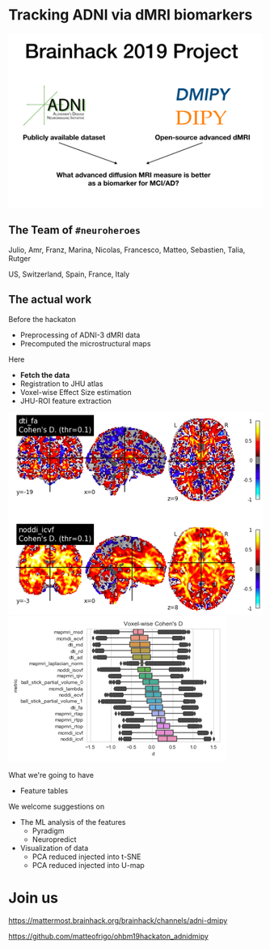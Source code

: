 Tracking ADNI via dMRI biomarkers
=================================
![](img/theplan.png)

The Team of `#neuroheroes`
--------------------------
Julio, Amr, Franz, Marina, Nicolas, Francesco, Matteo, Sebastien, Talia, Rutger

US, Switzerland, Spain, France, Italy

The actual work
---------------
Before the hackaton
* Preprocessing of ADNI-3 dMRI data
* Precomputed the microstructural maps

Here
* **Fetch the data**
* Registration to JHU atlas
* Voxel-wise Effect Size estimation
* JHU-ROI feature extraction

![](img/comparison.png)
![](img/violin.png)

What we're going to have
* Feature tables

We welcome suggestions on
* The ML analysis of the features
    * Pyradigm
    * Neuropredict
* Visualization of data
    * PCA reduced injected into t-SNE
    * PCA reduced injected into U-map

Join us
=======
https://mattermost.brainhack.org/brainhack/channels/adni-dmipy

https://github.com/matteofrigo/ohbm19hackaton_adnidmipy
